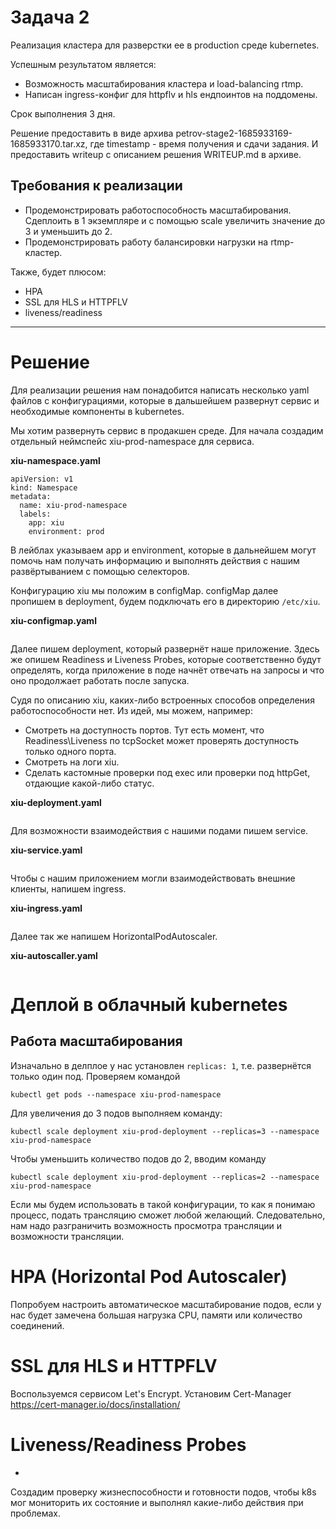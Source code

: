 # Задача 2
Реализация кластера для разверстки ее в production среде kubernetes.

Успешным результатом является:
- Возможность масштабирования кластера и load-balancing rtmp.
- Написан ingress-конфиг для httpflv и hls ендпоинтов на поддомены.

Срок выполнения 3 дня.

Решение предоставить в виде архива petrov-stage2-1685933169-1685933170.tar.xz, где timestamp - время получения и сдачи задания. И предоставить writeup с описанием решения WRITEUP.md в архиве.

## Требования к реализации
- Продемонстрировать работоспособность масштабирования. Сдеплоить в 1 экземпляре и с помощью scale увеличить значение до 3 и уменьшить до 2.
- Продемонстрировать работу балансировки нагрузки на rtmp-кластер.

Также, будет плюсом:
- HPA
- SSL для HLS и HTTPFLV
- liveness/readiness

---

# Решение

Для реализации решения нам понадобится написать несколько yaml файлов с конфигурациями, которые в дальшейшем развернут сервис и необходимые компоненты в kubernetes.

Мы хотим развернуть сервис в продакшен среде. Для начала создадим отдельный неймспейс xiu-prod-namespace для сервиса.

**xiu-namespace.yaml**
```
apiVersion: v1
kind: Namespace
metadata:
  name: xiu-prod-namespace
  labels:
    app: xiu
    environment: prod
```
В лейблах указываем app и environment, которые в дальнейшем могут помочь нам получать информацию и выполнять действия с нашим развёртыванием с помощью селекторов.

Конфигурацию xiu мы положим в configMap. configMap далее пропишем в deployment, будем подключать его в директорию `/etc/xiu`.

**xiu-configmap.yaml**
```

```

Далее пишем deployment, который развернёт наше приложение.
Здесь же опишем Readiness и Liveness Probes, которые соответственно будут определять, когда приложение в поде начнёт отвечать на запросы и что оно продолжает работать после запуска.

Судя по описанию xiu, каких-либо встроенных способов определения работоспособности нет. Из идей, мы можем, например:
- Смотреть на доступность портов. Тут есть момент, что Readiness\Liveness по tcpSocket может проверять доступность только одного порта.
- Смотреть на логи xiu.
- Сделать кастомные проверки под exec или проверки под httpGet, отдающие какой-либо статус.

**xiu-deployment.yaml**
```

```

Для возможности взаимодействия с нашими подами пишем service.

**xiu-service.yaml**
```

```

Чтобы с нашим приложением могли взаимодействовать внешние клиенты, напишем ingress.

**xiu-ingress.yaml**
```

```

Далее так же напишем HorizontalPodAutoscaler.

**xiu-autoscaller.yaml**
```

```


# Деплой в облачный kubernetes



## Работа масштабирования

Изначально в делплое у нас установлен `replicas: 1`, т.е. развернётся только один под. Проверяем командой
```
kubectl get pods --namespace xiu-prod-namespace
```

Для увеличения до 3 подов выполняем команду:
```
kubectl scale deployment xiu-prod-deployment --replicas=3 --namespace xiu-prod-namespace
```

Чтобы уменьшить количество подов до 2, вводим команду 
```
kubectl scale deployment xiu-prod-deployment --replicas=2 --namespace xiu-prod-namespace
```



Если мы будем использовать в такой конфигурации, то как я понимаю процесс, подать трансляцию сможет любой желающий. Следовательно, нам надо разграничить возможность просмотра трансляции и возможности трансляции.



# HPA (Horizontal Pod Autoscaler)
Попробуем настроить автоматическое масштабирование подов, если у нас будет замечена большая нагрузка CPU, памяти или количество соединений.


# SSL для HLS и HTTPFLV
Воспользуемся сервисом Let's Encrypt.
Установим Cert-Manager
https://cert-manager.io/docs/installation/


# Liveness/Readiness Probes

- 

Создадим проверку жизнеспособности и готовности подов, чтобы k8s мог мониторить их состояние и выполнял какие-либо действия при проблемах.


